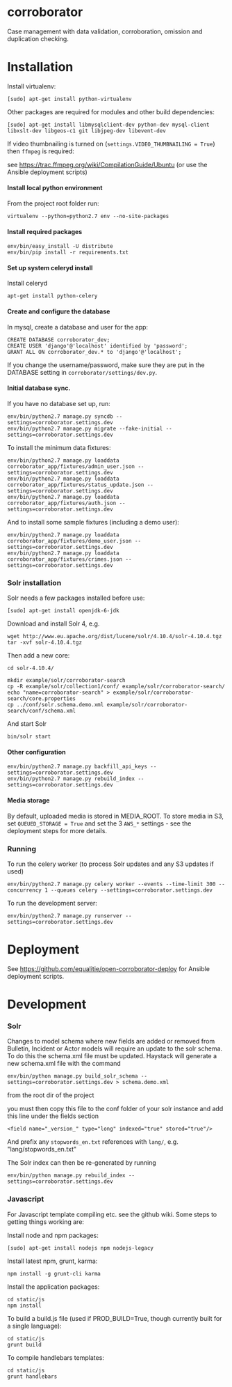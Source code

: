corroborator
============

Case management with data validation, corroboration, omission and duplication checking.

Installation
============

Install virtualenv:

```
[sudo] apt-get install python-virtualenv
```

Other packages are required for modules and other build dependencies:

```
[sudo] apt-get install libmysqlclient-dev python-dev mysql-client libxslt-dev libgeos-c1 git libjpeg-dev libevent-dev
```

If video thumbnailing is turned on (`settings.VIDEO_THUMBNAILING = True`) then `ffmpeg` is required:

see https://trac.ffmpeg.org/wiki/CompilationGuide/Ubuntu (or use the Ansible deployment scripts)


#### Install local python environment
From the project root folder run:

```
virtualenv --python=python2.7 env --no-site-packages
```

#### Install required packages

```
env/bin/easy_install -U distribute
env/bin/pip install -r requirements.txt
```

#### Set up system celeryd install
Install celeryd
```
apt-get install python-celery
```

#### Create and configure the database
In mysql, create a database and user for the app:

```
CREATE DATABASE corroborator_dev;
CREATE USER 'django'@'localhost' identified by 'password';
GRANT ALL ON corroborator_dev.* to 'django'@'localhost';
```

If you change the username/password, make sure they are put in the DATABASE setting in ```corroborator/settings/dev.py```.

#### Initial database sync.
If you have no database set up, run:

```
env/bin/python2.7 manage.py syncdb --settings=corroborator.settings.dev
env/bin/python2.7 manage.py migrate --fake-initial --settings=corroborator.settings.dev
```

To install the minimum data fixtures:

```
env/bin/python2.7 manage.py loaddata corroborator_app/fixtures/admin_user.json --settings=corroborator.settings.dev 
env/bin/python2.7 manage.py loaddata corroborator_app/fixtures/status_update.json --settings=corroborator.settings.dev 
env/bin/python2.7 manage.py loaddata corroborator_app/fixtures/auth.json --settings=corroborator.settings.dev 
```

And to install some sample fixtures (including a demo user):

```
env/bin/python2.7 manage.py loaddata corroborator_app/fixtures/demo_user.json --settings=corroborator.settings.dev 
env/bin/python2.7 manage.py loaddata corroborator_app/fixtures/crimes.json --settings=corroborator.settings.dev 
```

### Solr installation

Solr needs a few packages installed before use:

```
[sudo] apt-get install openjdk-6-jdk
```

Download and install Solr 4, e.g.

```
wget http://www.eu.apache.org/dist/lucene/solr/4.10.4/solr-4.10.4.tgz
tar -xvf solr-4.10.4.tgz
```

Then add a new core:

```
cd solr-4.10.4/

mkdir example/solr/corroborator-search
cp -R example/solr/collection1/conf/ example/solr/corroborator-search/
echo "name=corroborator-search" > example/solr/corroborator-search/core.properties
cp ../conf/solr.schema.demo.xml example/solr/corroborator-search/conf/schema.xml
```

And start Solr

```
bin/solr start
```
 
#### Other configuration
```
env/bin/python2.7 manage.py backfill_api_keys --settings=corroborator.settings.dev
env/bin/python2.7 manage.py rebuild_index --settings=corroborator.settings.dev
```

#### Media storage
By default, uploaded media is stored in MEDIA_ROOT. To store media in S3, 
set `QUEUED_STORAGE = True` and set the 3 `AWS_*` settings - see the deployment 
steps for more details.

### Running
To run the celery worker (to process Solr updates and any S3 updates if used)

```
env/bin/python2.7 manage.py celery worker --events --time-limit 300 --concurrency 1 --queues celery --settings=corroborator.settings.dev
```

To run the development server:

```
env/bin/python2.7 manage.py runserver --settings=corroborator.settings.dev
```



Deployment
==========
See https://github.com/equalitie/open-corroborator-deploy for Ansible deployment scripts.


Development
===========

### Solr
Changes to model schema where new fields are added or removed from Bulletin, Incident or Actor
models will require an update to the solr schema. To do this the schema.xml file must be updated.
Haystack will generate a new schema.xml file with the command

```
env/bin/python manage.py build_solr_schema --settings=corroborator.settings.dev > schema.demo.xml
```
from the root dir of the project

you must then copy this file to the conf folder of your solr instance and add this line under the fields section
```
<field name="_version_" type="long" indexed="true" stored="true"/>
```

And prefix any `stopwords_en.txt` references with `lang/`, e.g. "lang/stopwords_en.txt"

The Solr index can then be re-generated by running
```
env/bin/python manage.py rebuild_index --settings=corroborator.settings.dev 
```

### Javascript
For Javascript template compiling etc. see the github wiki. Some steps to getting things working are:

Install node and npm packages:

```
[sudo] apt-get install nodejs npm nodejs-legacy
```

Install latest npm, grunt, karma:

```
npm install -g grunt-cli karma
```

Install the application packages:

```
cd static/js
npm install
```

To build a build.js file (used if PROD_BUILD=True, though currently built for a single language):

```
cd static/js
grunt build
```

To compile handlebars templates:

```
cd static/js
grunt handlebars
```
